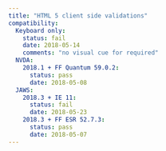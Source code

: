 ```yaml
---
title: "HTML 5 client side validations"
compatibility:
  Keyboard only:
    status: fail
    date: 2018-05-14
    comments: "no visual cue for required"
  NVDA:
    2018.1 + FF Quantum 59.0.2:
      status: pass
      date: 2018-05-08
  JAWS:
    2018.3 + IE 11:
      status: fail
      date: 2018-05-23
    2018.3 + FF ESR 52.7.3:
      status: pass
      date: 2018-05-07
---
```

